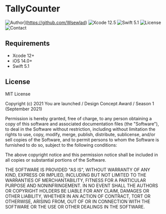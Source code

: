 # TallyCounter
![Author](https://img.shields.io/badge/author-Vladyslav%20Fil-brightgreen.svg)](https://github.com/Wsewlad)
![Xcode 12.5](https://img.shields.io/badge/Xcode-12.5-blue.svg)
![Swift 5.1](https://img.shields.io/badge/Swift-5.1-blue.svg)
![License](https://img.shields.io/badge/license-MIT-black.svg)
![Contact](https://img.shields.io/badge/contact-wladyslawfil%40gmail.com-lightgrey.svg)

## Requirements
* Xcode 12+
* iOS 14.0+
* Swift 5.1

## License

MIT License

Copyright (c) 2021 You are launched / Design Concept Award / Season 1 (September 2021)

Permission is hereby granted, free of charge, to any person obtaining a copy
of this software and associated documentation files (the "Software"), to deal
in the Software without restriction, including without limitation the rights
to use, copy, modify, merge, publish, distribute, sublicense, and/or sell
copies of the Software, and to permit persons to whom the Software is
furnished to do so, subject to the following conditions:

The above copyright notice and this permission notice shall be included in all
copies or substantial portions of the Software.

THE SOFTWARE IS PROVIDED "AS IS", WITHOUT WARRANTY OF ANY KIND, EXPRESS OR
IMPLIED, INCLUDING BUT NOT LIMITED TO THE WARRANTIES OF MERCHANTABILITY,
FITNESS FOR A PARTICULAR PURPOSE AND NONINFRINGEMENT. IN NO EVENT SHALL THE
AUTHORS OR COPYRIGHT HOLDERS BE LIABLE FOR ANY CLAIM, DAMAGES OR OTHER
LIABILITY, WHETHER IN AN ACTION OF CONTRACT, TORT OR OTHERWISE, ARISING FROM,
OUT OF OR IN CONNECTION WITH THE SOFTWARE OR THE USE OR OTHER DEALINGS IN THE
SOFTWARE.
